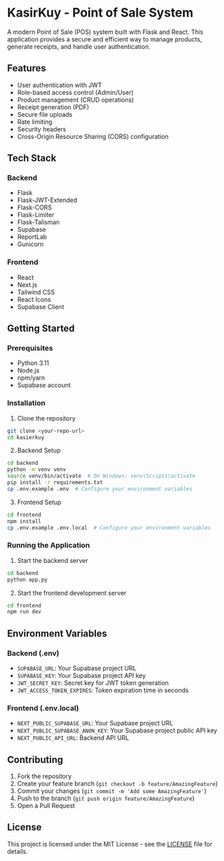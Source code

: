# KasirKuy - Point of Sale System

A modern Point of Sale (POS) system built with Flask and React. This application provides a secure and efficient way to manage products, generate receipts, and handle user authentication.

## Features

- User authentication with JWT
- Role-based access control (Admin/User)
- Product management (CRUD operations)
- Receipt generation (PDF)
- Secure file uploads
- Rate limiting
- Security headers
- Cross-Origin Resource Sharing (CORS) configuration

## Tech Stack

### Backend
- Flask
- Flask-JWT-Extended
- Flask-CORS
- Flask-Limiter
- Flask-Talisman
- Supabase
- ReportLab
- Gunicorn

### Frontend
- React
- Next.js
- Tailwind CSS
- React Icons
- Supabase Client

## Getting Started

### Prerequisites
- Python 3.11
- Node.js
- npm/yarn
- Supabase account

### Installation

1. Clone the repository
```bash
git clone <your-repo-url>
cd kasierkuy
```

2. Backend Setup
```bash
cd backend
python -m venv venv
source venv/bin/activate  # On Windows: venv\Scripts\activate
pip install -r requirements.txt
cp .env.example .env  # Configure your environment variables
```

3. Frontend Setup
```bash
cd frontend
npm install
cp .env.example .env.local  # Configure your environment variables
```

### Running the Application

1. Start the backend server
```bash
cd backend
python app.py
```

2. Start the frontend development server
```bash
cd frontend
npm run dev
```

## Environment Variables

### Backend (.env)
- `SUPABASE_URL`: Your Supabase project URL
- `SUPABASE_KEY`: Your Supabase project API key
- `JWT_SECRET_KEY`: Secret key for JWT token generation
- `JWT_ACCESS_TOKEN_EXPIRES`: Token expiration time in seconds

### Frontend (.env.local)
- `NEXT_PUBLIC_SUPABASE_URL`: Your Supabase project URL
- `NEXT_PUBLIC_SUPABASE_ANON_KEY`: Your Supabase project public API key
- `NEXT_PUBLIC_API_URL`: Backend API URL

## Contributing

1. Fork the repository
2. Create your feature branch (`git checkout -b feature/AmazingFeature`)
3. Commit your changes (`git commit -m 'Add some AmazingFeature'`)
4. Push to the branch (`git push origin feature/AmazingFeature`)
5. Open a Pull Request

## License

This project is licensed under the MIT License - see the [LICENSE](LICENSE) file for details.
